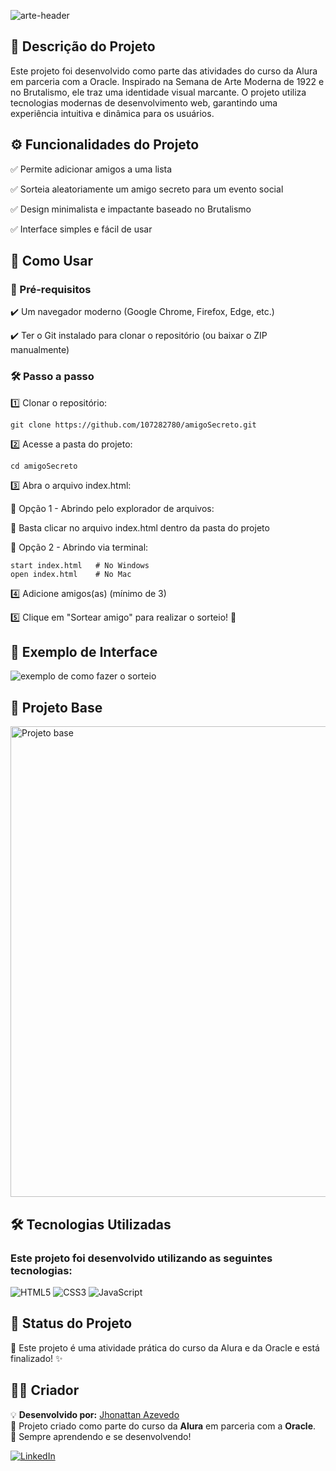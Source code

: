 
![arte-header](https://github.com/user-attachments/assets/1509b865-f34e-4969-bb0c-88e7b43e8fb3)

## 📝 Descrição do Projeto


Este projeto foi desenvolvido como parte das atividades do curso da Alura em parceria com a Oracle. Inspirado na Semana de Arte Moderna de 1922 e no Brutalismo, ele traz uma identidade visual marcante. O projeto utiliza tecnologias modernas de desenvolvimento web, garantindo uma experiência intuitiva e dinâmica para os usuários.

## ⚙️ Funcionalidades do Projeto


✅ Permite adicionar amigos a uma lista

✅ Sorteia aleatoriamente um amigo secreto para um evento social

✅ Design minimalista e impactante baseado no Brutalismo

✅ Interface simples e fácil de usar

## 🚀 Como Usar

### 📌 Pré-requisitos


✔️ Um navegador moderno (Google Chrome, Firefox, Edge, etc.)

✔️ Ter o Git instalado para clonar o repositório (ou baixar o ZIP manualmente)

### 🛠 Passo a passo

1️⃣ Clonar o repositório:

    git clone https://github.com/107282780/amigoSecreto.git

2️⃣ Acesse a pasta do projeto:

    cd amigoSecreto

3️⃣ Abra o arquivo index.html:

🔹 Opção 1 - Abrindo pelo explorador de arquivos: 

📂 Basta clicar no arquivo index.html dentro da pasta do projeto


🔹 Opção 2 - Abrindo via terminal:

    start index.html   # No Windows
    open index.html    # No Mac

4️⃣ Adicione amigos(as) (mínimo de 3)

5️⃣ Clique em "Sortear amigo" para realizar o sorteio! 🎉

## 🎨 Exemplo de Interface

![exemplo de como fazer o sorteio](https://github.com/user-attachments/assets/76778a69-e8e5-445b-b12b-203c168a8432)


## 🎨 Projeto Base

<img width="753" alt="Projeto base" src="https://github.com/user-attachments/assets/8dcb4f11-299b-400e-8601-1c9ca6f2bdf2" />

## 🛠 Tecnologias Utilizadas

### Este projeto foi desenvolvido utilizando as seguintes tecnologias:

![HTML5](https://img.shields.io/badge/HTML5-E34F26?style=for-the-badge&logo=html5&logoColor=white)
![CSS3](https://img.shields.io/badge/CSS3-1572B6?style=for-the-badge&logo=css3&logoColor=white)
![JavaScript](https://img.shields.io/badge/JavaScript-F7DF1E?style=for-the-badge&logo=javascript&logoColor=black)

## 🚧 Status do Projeto

📌 Este projeto é uma atividade prática do curso da Alura e da Oracle e está finalizado! ✨


## 👨‍💻 Criador

💡 **Desenvolvido por:** [Jhonattan Azevedo](https://github.com/107282780)  
📌 Projeto criado como parte do curso da **Alura** em parceria com a **Oracle**.  
🚀 Sempre aprendendo e se desenvolvendo!

[![LinkedIn](https://img.shields.io/badge/LinkedIn-Jhonattan%20Azevedo-blue?style=for-the-badge&logo=linkedin)](https://www.linkedin.com/in/v-jhonattan-programador/)
